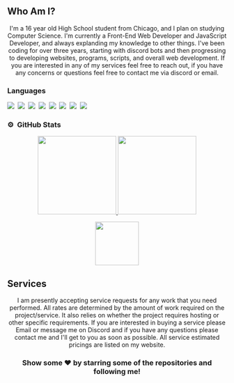 ## Who Am I?
<p align="center">
I'm a 16 year old High School student from Chicago, and I plan on studying Computer Science. I'm currently a Front-End Web Developer and JavaScript Developer, and always explanding my knowledge to other things. I've been coding for over three years, starting with discord bots and then progressing to developing websites, programs, scripts, and overall web development. If you are interested in any of my services feel free to reach out, if you have any concerns or questions feel free to contact me via discord or email.
</p>

### Languages

![](https://img.shields.io/badge/HTML5-000000?style=for-the-badge&logo=html5&logoColor=orange)&nbsp;
![](https://img.shields.io/badge/CSS3-000000?style=for-the-badge&logo=css3&logoColor=blue)&nbsp;
![](https://img.shields.io/badge/SASS-000000?style=for-the-badge&logo=sass&logoColor=pink)&nbsp;
![](https://img.shields.io/badge/JavaScript-000000?style=for-the-badge&logo=javascript&logoColor=yellow)&nbsp;
![](https://img.shields.io/badge/jQuery-000000?style=for-the-badge&logo=jquery&logoColor=yellow)&nbsp;
![](https://img.shields.io/badge/Node.js-000000?style=for-the-badge&logo=node.js&logoColor=green)&nbsp;
![](https://img.shields.io/badge/SQL-000000?style=for-the-badge&logo=mysql&logoColor=yellow)&nbsp;
![](https://img.shields.io/badge/EJS-000000?style=for-the-badge&logo=javascript&logoColor=green)&nbsp;

### ⚙️ &nbsp;GitHub Stats

<p align="center">
<a href="https://github.com/neoptunium">
  <img height="180em" src="https://github-readme-stats-eight-theta.vercel.app/api?username=neoptunium&show_icons=true&theme=react&include_all_commits=true&count_private=true"/>
  <img height="180em" src="https://github-readme-stats-eight-theta.vercel.app/api/top-langs/?username=neoptunium&layout=compact&langs_count=8&theme=react"/>
</a>
</p>
<p align="center">
<img height="100em" src="https://discord.c99.nl/widget/theme-1/395383087531425793.png"/>
</p>


## Services
<p align="center">
I am presently accepting service requests for any work that you need performed. All rates are determined by the amount of work required on the project/service. It also relies on whether the project requires hosting or other specific requirements. If you are interested in buying a service please Email or message me on Discord and if you have any questions please contact me and I'll get to you as soon as possible. All service estimated pricings are listed on my website. </p>


<h3 align=center>Show some ❤️ by starring some of the repositories and following me!</h3>

